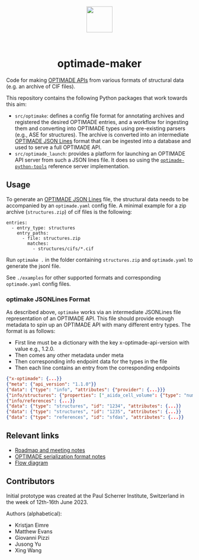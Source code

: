 <div align="center" style="padding: 2em;">
<span style="padding: 1em">
<img height="70px" align="center" src="https://matsci.org/uploads/default/original/2X/b/bd2f59b3bf14fb046b74538750699d7da4c19ac1.svg">
</span>
</div>


# <div align="center">optimade-maker</div>

Code for making [OPTIMADE APIs](https://optimade.org) from various formats of structural data (e.g. an archive of CIF files).

This repository contains the following Python packages that work towards this
aim:

- `src/optimake`: defines a config file format for annotating archives and registered the desired OPTIMADE entries, and a workflow for ingesting them and converting into OPTIMADE types using pre-existing parsers (e.g., ASE for structures). The archive is converted into an intermediate [OPTIMADE JSON Lines](https://github.com/Materials-Consortia/OPTIMADE/issues/471) format that can be ingested into a database and used to serve a full OPTIMADE API.
- `src/optimade_launch`: provides a platform for launching an OPTIMADE API server
from such a JSON lines file. It does so using the
[`optimade-python-tools`](https://github.com/Materials-Consortia/optimade-python-tools/)
reference server implementation.

## Usage

To generate an [OPTIMADE JSON Lines](https://github.com/Materials-Consortia/OPTIMADE/issues/471) file, the structural data needs to be accompanied by an `optimade.yaml` config file. A minimal example for a zip archive (`structures.zip`) of cif files is the following:

```
entries:
  - entry_type: structures
    entry_paths:
      - file: structures.zip
        matches:
          - structures/cifs/*.cif
```

Run `optimake .` in the folder containing `structures.zip` and `optimade.yaml` to generate the jsonl file.

See `./examples` for other supported formats and corresponding `optimade.yaml` config files.

### optimake JSONLines Format

As described above, `optimake` works via an intermediate JSONLines file representation of an OPTIMADE API.
This file should provide enough metadata to spin up an OPTIMADE API with many different entry types.
The format is as follows:

- First line must be a dictionary with the key x-optimade-api-version with value e.g., 1.2.0.
- Then comes any other metadata under meta
- Then corresponding info endpoint data for the types in the file
- Then each line contains an entry from the corresponding endpoints

```json
{"x-optimade": {...}}
{"meta": {"api_version": "1.1.0"}}
{"data": {"type": "info", "attributes": {"provider": {...}}}
{"info/structures": {"properties": ["_aiida_cell_volume": {"type": "number", ...}]}
{"info/references": {...}}
{"data": {"type": "structures", "id": "1234", "attributes": {...}}
{"data": {"type": "structures", "id": "1235", "attributes": {...}}
{"data": {"type": "references", "id": "sfdas", "attributes": {...}}
```


## Relevant links

- [Roadmap and meeting notes](https://docs.google.com/document/d/1cIpwuX6Ty5d3ZHKYWktQaBBQcI9fYmgG_hsD1P1UpO4/edit)
- [OPTIMADE serialization format notes](https://docs.google.com/document/d/1vf8_qxSRP5lCSb0P3M9gTr6nqkERxgOoSDno6YLcCjo/edit)
- [Flow diagram](https://excalidraw.com/#json=MBNl66sARCQekVrKZXDg8,K35f5FwmiS46vlsYGMJdrw)

## Contributors

Initial prototype was created at the Paul Scherrer Institute, Switzerland in the week of
12th-16th June 2023.

Authors (alphabetical):

- Kristjan Eimre
- Matthew Evans
- Giovanni Pizzi
- Jusong Yu
- Xing Wang
